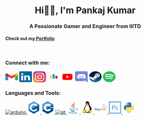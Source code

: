 <h1 align="center">Hi👋🏻, I'm Pankaj Kumar</h1>
<h3 align="center">A Passionate Gamer and Engineer from IIITD </h3>
<h4 align="left">Check out my<a target= "_blank" rel="noopener noreferrer" href="https://pankaj-2k01.github.io/" target="_blank">  Portfolio</a></h4> 
<br>


<h3 align="left">Connect with me:</h3>
<p align="left">

<a target="_blank" rel="noopener noreferrer" rel=" noopener noreferrer" target="_blank" href="mailto:pankajkumar04052011@gmail.com" ><img align="center" src="./g.svg" alt="gmail" height="28" width="40" ></a>
<a target="_blank" rel="noopener noreferrer" href="https://linkedin.com/in/pankaj-kumar2k01" target="_blank"><img align="center" src="./L.svg" alt="linkedin" height="34" width="40" /></a>
<a target="_blank" rel="noopener noreferrer" href="https://instagram.com/pankaj_2k01" target="_blank"><img align="center" src="./i.svg" alt="instagram" height="35" width="40" /></a>
<a target="_blank" rel="noopener noreferrer" href="https://codeforces.com/profile/AvengerPankaj" target="_blank"><img align="center" src="./C.svg" alt="codeforces" height="30" width="40" /></a>
<a target="_blank" rel="noopener noreferrer" href="https://www.youtube.com/channel/UCIiAlA87OFiTcD5RivLCqEg" target="_blank"><img align="center" src="./Y.svg" alt="youtube" height="35" width="40" /></a>
<a target="_blank" rel="noopener noreferrer" href="https://discord.gg/Qnaj3UNdut" target="_blank"><img align="center" src="./D.svg" alt="youtube" height="35" width="40" /></a>
<a target="_blank" rel="noopener noreferrer" href="https://steamcommunity.com/id/avenger_pk/" target="_blank"><img align="center" src="./ST.svg" alt="youtube" height="34" width="40" /></a>
<a target="_blank" rel="noopener noreferrer" href="https://open.spotify.com/user/s8f05rm30ek4uh6xldkh3nkd3" target="_blank"><img align="center" src="./SP.svg" alt="youtube" height="34" width="40" /></a>
</p>

<h3 align="left">Languages and Tools:</h3>
<p align="left"> <a href="https://www.arduino.cc/" target="_blank"> <img src="https://cdn.worldvectorlogo.com/logos/arduino-1.svg" alt="arduino" width="40" height="40"/> </a> <a href="https://www.cprogramming.com/" target="_blank"> <img src="https://raw.githubusercontent.com/devicons/devicon/master/icons/c/c-original.svg" alt="c" width="40" height="40"/> </a> <a href="https://www.w3schools.com/cpp/" target="_blank"> <img src="https://raw.githubusercontent.com/devicons/devicon/master/icons/cplusplus/cplusplus-original.svg" alt="cplusplus" width="40" height="40"/> </a> <a href="https://git-scm.com/" target="_blank"> <img src="https://www.vectorlogo.zone/logos/git-scm/git-scm-icon.svg" alt="git" width="40" height="40"/> </a> <a href="https://www.java.com" target="_blank"> <img src="https://raw.githubusercontent.com/devicons/devicon/master/icons/java/java-original.svg" alt="java" width="40" height="40"/> </a> <a href="https://www.linux.org/" target="_blank"> <img src="https://raw.githubusercontent.com/devicons/devicon/master/icons/linux/linux-original.svg" alt="linux" width="40" height="40"/> </a> <a href="https://www.mysql.com/" target="_blank"> <img src="https://raw.githubusercontent.com/devicons/devicon/master/icons/mysql/mysql-original-wordmark.svg" alt="mysql" width="40" height="40"/> </a> <a href="https://www.photoshop.com/en" target="_blank"> <img src="https://raw.githubusercontent.com/devicons/devicon/master/icons/photoshop/photoshop-line.svg" alt="photoshop" width="40" height="40"/> </a> <a href="https://www.python.org" target="_blank"> <img src="https://raw.githubusercontent.com/devicons/devicon/master/icons/python/python-original.svg" alt="python" width="40" height="40"/> </a> </p>


